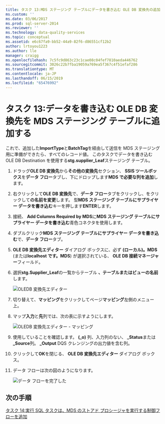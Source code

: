 ```yaml
---
title: タスク 13:MDS ステージング テーブルにデータを書き込む OLE DB 変換先の追加 |Microsoft Docs
ms.custom: ''
ms.date: 03/06/2017
ms.prod: sql-server-2014
ms.reviewer: ''
ms.technology: data-quality-services
ms.topic: conceptual
ms.assetid: e6c67fa9-bb52-44a9-82f6-d86551cf12b2
author: lrtoyou1223
ms.author: lle
manager: craigg
ms.openlocfilehash: 7c5fc9d863c23c1cae08c04fef7810aeda446762
ms.sourcegitcommit: 3026c22b7fba19059a769ea5f367c4f51efaf286
ms.translationtype: MT
ms.contentlocale: ja-JP
ms.lasthandoff: 06/15/2019
ms.locfileid: "65476992"
---
```

# <a name="task-13-adding-ole-db-destination-to-write-data-to-mds-staging-table"></a>タスク 13:データを書き込む OLE DB 変換先を MDS ステージング テーブルに追加する
  これで、追加した**ImportType**と**BatchTag**を経由して送信を MDS ステージング用に準備ができたら、すべてのレコード値。 このタスクでデータを書き込む OLE DB Destination を使用する**stg.supplier_Leaf**ステージング テーブル。  
  
1.  ドラッグ**OLE DB 変換先**から**その他の変換先**セクション、 **SSIS ツールボックス**を**データ フロー**タブし、下にドロップします**MDS で必要な列を追加**します。  
  
2.  右クリックして**OLE DB 変換先**で、**データ フロー**タブをクリックし、をクリックして**の名前を変更**します。 型**MDS ステージング テーブルにサプライヤー データを書き込む**キーを押します**ENTER**します。  
  
3.  接続、 **Add Columns Required by MDS**に**MDS ステージング テーブルにサプライヤー データを書き込む**青色コネクタを使用します。  
  
4.  ダブルクリック**MDS ステージング テーブルにサプライヤー データを書き込む**で、**データ フロー**タブ。  
  
5.  **OLE DB 変換先エディター**  ダイアログ ボックスに、必ず **(ローカル)。MDS** (または**localhost です。MDS**) が選択されている、 **OLE DB 接続マネージャー**フィールド。  
  
6.  選択**stg.Supplier_Leaf**の一覧からテーブル **、テーブルまたはビューの名前**します。  
  
     ![OLEDB 変換先エディター](../../2014/tutorials/media/et-addingoledbdestinationtowdtomdsst-01.jpg "OLEDB 変換先エディター")  
  
7.  切り替えて、**マッピング**をクリックしてページ**マッピング**左側のメニュー上。  
  
8.  マップ**入力**と**先**列では、次の表に示すようにします。  
  
     ![OLEDB 変換先エディター - マッピング](../../2014/tutorials/media/et-addingoledbdestinationtowdtomdsst-02.jpg "OLEDB 変換先エディター - マッピング")  
  
9. 使用していることを確認します。 **(_o)** 列、入力列のない、 **_Status**または **_Source**列。 **_Output** DQS クレンジングの出力値を含む列。  
  
10. クリックして**OK**を閉じる、 **OLE DB 変換先エディター**  ダイアログ ボックス。  
  
11. データ フローは次の図のようになります。  
  
     ![データ フローを完了した](../../2014/tutorials/media/et-addingoledbdestinationtowdtomdsst-03.jpg "データ フローの完了")  
  
## <a name="next-step"></a>次の手順  
 [タスク 14:実行 SQL タスクは、MDS のストアド プロシージャを実行する制御フローを追加](../../2014/tutorials/task-14-add-execute-to-control-flow-run-mds-stored-procedure.md)  
  
  
